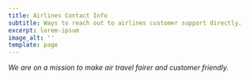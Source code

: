 ```yaml
---
title: Airlines Contact Info
subtitle: Ways to reach out to airlines customer support directly.
excerpt: lorem-ipsum
image_alt: ''
template: page
---
```

*We are on a mission to make air travel fairer and customer friendly.*
